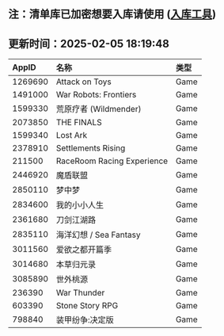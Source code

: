 ## 注：清单库已加密想要入库请使用 ([入库工具](https://github.com/BlankTMing/ManifestAutoUpdate/releases))

## 更新时间：2025-02-05 18:19:48
| AppID | 名称 | 类型  |
| :-------------------- | :----------------------------- | :----------- |
| 1269690 | Attack on Toys| Game |
| 1491000 | War Robots: Frontiers| Game |
| 1599330 | 荒原疗者 (Wildmender)| Game |
| 2073850 | THE FINALS| Game |
| 1599340 | Lost Ark| Game |
| 2378910 | Settlements Rising| Game |
| 211500 | RaceRoom Racing Experience | Game |
| 2446920 | 魔盾联盟| Game |
| 2850110 | 梦中梦| Game |
| 2834600 | 我的小小人生| Game |
| 2361680 | 刀剑江湖路| Game |
| 2835110 | 海洋幻想 / Sea Fantasy| Game |
| 3011560 | 爱欲之都开篇季| Game |
| 3014680 | 本草归元录| Game |
| 3085890 | 世外桃源| Game |
| 236390 | War Thunder| Game |
| 603390 | Stone Story RPG| Game |
| 798840 | 装甲纷争:决定版| Game |

